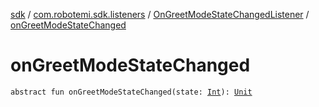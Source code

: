 [sdk](../../index.md) / [com.robotemi.sdk.listeners](../index.md) / [OnGreetModeStateChangedListener](index.md) / [onGreetModeStateChanged](./on-greet-mode-state-changed.md)

# onGreetModeStateChanged

`abstract fun onGreetModeStateChanged(state: `[`Int`](https://kotlinlang.org/api/latest/jvm/stdlib/kotlin/-int/index.html)`): `[`Unit`](https://kotlinlang.org/api/latest/jvm/stdlib/kotlin/-unit/index.html)